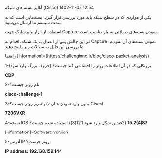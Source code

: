  آنالیز بسته های شبکه (Cisco)
1402-11-03 12:54

یکی از مواردی که در سطح شبکه باید مورد بررسی قرار گیرد، بسته‌هایی است که به سمت سیستم ما ارسال می‌شود.

استفاده از ابزار وایرشارک جهت Capture نمودن بسته‌های دریافتی بسیار مناسب است. 

در این چالش پس از اتصال به یک شبکه، اقدام به Capture نمودن بسته‌های آن نمودیم. با بررسی این فایل به سوالات زیر پاسخ دهید:

راهنما [information]=(https://challenginno.ir/blog/cisco-packet-analysis)


1-پروتکلی که در آن اطلاعات روتر را افشا می کند چیست؟ (حروف بزرگ وارد شود) 

**CDP**

2-نام روتر چیست؟ 

**cisco-challenge-1**

3-پلتفرم روتر چیست؟ (بدون وارد نمودن عبارت Cisco) 

**7206VXR**

 4-نسخه IOS استفاده شده چیست؟ (بدین شکل وارد شود 12.1(3)s2) 
**15.2(4)S7**

[information]=Software version

5-آدرس IP روتر چیست؟ 

**IP address: 192.168.159.144**